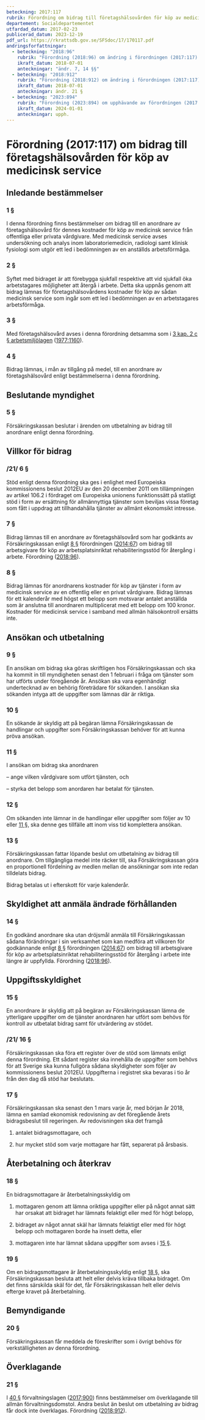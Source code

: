```yaml
---
beteckning: 2017:117
rubrik: Förordning om bidrag till företagshälsovården för köp av medicinsk service
departement: Socialdepartementet
utfardad_datum: 2017-02-23
publicerad_datum: 2023-12-19
pdf_url: https://rkrattsdb.gov.se/SFSdoc/17/170117.pdf
andringsforfattningar:
  - beteckning: "2018:96"
    rubrik: "Förordning (2018:96) om ändring i förordningen (2017:117) om bidrag till företagshälsovården för köp av medicinsk service"
    ikraft_datum: 2018-07-01
    anteckningar: "ändr. 7, 14 §§"
  - beteckning: "2018:912"
    rubrik: "Förordning (2018:912) om ändring i förordningen (2017:117) om bidrag till företagshälsovården för köp av medicinsk service"
    ikraft_datum: 2018-07-01
    anteckningar: ändr. 21 §
  - beteckning: "2023:894"
    rubrik: "Förordning (2023:894) om upphävande av förordningen (2017:117) om bidrag till företagshälsovården för köp av medicinsk service"
    ikraft_datum: 2024-01-01
    anteckningar: upph.
---
```


# Förordning (2017:117) om bidrag till företagshälsovården för köp av medicinsk service

## Inledande bestämmelser

### 1 §

I denna förordning finns bestämmelser om bidrag till en anordnare av företagshälsovård för dennes kostnader för köp av medicinsk service från offentliga eller privata vårdgivare. Med medicinsk service avses undersökning och analys inom laboratoriemedicin, radiologi samt klinisk fysiologi som utgör ett led i bedömningen av en anställds arbetsförmåga.

### 2 §

Syftet med bidraget är att förebygga sjukfall respektive att vid sjukfall öka arbetstagares möjligheter att återgå i arbete. Detta ska uppnås genom att bidrag lämnas för företagshälsovårdens kostnader för köp av sådan medicinsk service som ingår som ett led i bedömningen av en arbetstagares arbetsförmåga.

### 3 §

Med företagshälsovård avses i denna förordning detsamma som i [3 kap. 2 c § arbetsmiljölagen](https://selex.se/eli/sfs/1977/1160#kap3.2c) ([1977:1160](https://selex.se/eli/sfs/1977/1160)).

### 4 §

Bidrag lämnas, i mån av tillgång på medel, till en anordnare av företagshälsovård enligt bestämmelserna i denna förordning.

## Beslutande myndighet

### 5 §

Försäkringskassan beslutar i ärenden om utbetalning av bidrag till anordnare enligt denna förordning.

## Villkor för bidrag

### /21/ 6 §

Stöd enligt denna förordning ska ges i enlighet med Europeiska kommissionens beslut 2012EU av den 20 december 2011 om tillämpningen av artikel 106.2 i fördraget om Europeiska unionens funktionssätt på statligt stöd i form av ersättning för allmännyttiga tjänster som beviljas vissa företag som fått i uppdrag att tillhandahålla tjänster av allmänt ekonomsikt intresse.

### 7 §

Bidrag lämnas till en anordnare av företagshälsovård som har godkänts av Försäkringskassan enligt [8 §](#8) förordningen ([2014:67](https://selex.se/eli/sfs/2014/67)) om bidrag till arbetsgivare för köp av arbetsplatsinriktat rehabiliteringsstöd för återgång i arbete. Förordning ([2018:96](https://selex.se/eli/sfs/2018/96)).

### 8 §

Bidrag lämnas för anordnarens kostnader för köp av tjänster i form av medicinsk service av en offentlig eller en privat vårdgivare. Bidrag lämnas för ett kalenderår med högst ett belopp som motsvarar antalet anställda som är anslutna till anordnaren multiplicerat med ett belopp om 100 kronor. Kostnader för medicinsk service i samband med allmän hälsokontroll ersätts inte.

## Ansökan och utbetalning

### 9 §

En ansökan om bidrag ska göras skriftligen hos Försäkringskassan och ska ha kommit in till myndigheten senast den 1 februari i fråga om tjänster som har utförts under föregående år. Ansökan ska vara egenhändigt undertecknad av en behörig företrädare för sökanden. I ansökan ska sökanden intyga att de uppgifter som lämnas där är riktiga.

### 10 §

En sökande är skyldig att på begäran lämna Försäkringskassan de handlingar och uppgifter som Försäkringskassan behöver för att kunna pröva ansökan.

### 11 §

I ansökan om bidrag ska anordnaren

– ange vilken vårdgivare som utfört tjänsten, och

– styrka det belopp som anordaren har betalat för tjänsten.

### 12 §

Om sökanden inte lämnar in de handlingar eller uppgifter som följer av 10 eller [11 §](#11), ska denne ges tillfälle att inom viss tid komplettera ansökan.

### 13 §

Försäkringskassan fattar löpande beslut om utbetalning av bidrag till anordnare. Om tillgängliga medel inte räcker till, ska Försäkringskassan göra en proportionell fördelning av medlen mellan de ansökningar som inte redan tilldelats bidrag.

Bidrag betalas ut i efterskott för varje kalenderår.

## Skyldighet att anmäla ändrade förhållanden

### 14 §

En godkänd anordnare ska utan dröjsmål anmäla till Försäkringskassan sådana förändringar i sin verksamhet som kan medföra att villkoren för godkännande enligt [8 §](#8) förordningen ([2014:67](https://selex.se/eli/sfs/2014/67)) om bidrag till arbetsgivare för köp av arbetsplatsinriktat rehabiliteringsstöd för återgång i arbete inte längre är uppfyllda. Förordning ([2018:96](https://selex.se/eli/sfs/2018/96)).

## Uppgiftsskyldighet

### 15 §

En anordnare är skyldig att på begäran av Försäkringskassan lämna de ytterligare uppgifter om de tjänster anordnaren har utfört som behövs för kontroll av utbetalat bidrag samt för utvärdering av stödet.

### /21/ 16 §

Försäkringskassan ska föra ett register över de stöd som lämnats enligt denna förordning. Ett sådant register ska innehålla de uppgifter som behövs för att Sverige ska kunna fullgöra sådana skyldigheter som följer av kommissionens beslut 2012EU. Uppgifterna i registret ska bevaras i tio år från den dag då stöd har beslutats.

### 17 §

Försäkringskassan ska senast den 1 mars varje år, med början år 2018, lämna en samlad ekonomisk redovisning av det föregående årets bidragsbeslut till regeringen. Av redovisningen ska det framgå

1. antalet bidragsmottagare, och

2. hur mycket stöd som varje mottagare har fått, separerat på årsbasis.

## Återbetalning och återkrav

### 18 §

En bidragsmottagare är återbetalningsskyldig om

1. mottagaren genom att lämna oriktiga uppgifter eller på något annat sätt har orsakat att bidraget har lämnats felaktigt eller med för högt belopp,

2. bidraget av något annat skäl har lämnats felaktigt eller med för högt belopp och mottagaren borde ha insett detta, eller

3. mottagaren inte har lämnat sådana uppgifter som avses i [15 §](#15).

### 19 §

Om en bidragsmottagare är återbetalningsskyldig enligt [18 §](#18), ska Försäkringskassan besluta att helt eller delvis kräva tillbaka bidraget. Om det finns särskilda skäl för det, får Försäkringskassan helt eller delvis efterge kravet på återbetalning.

## Bemyndigande

### 20 §

Försäkringskassan får meddela de föreskrifter som i övrigt behövs för verkställigheten av denna förordning.

## Överklagande

### 21 §

I [40 §](#40) förvaltningslagen ([2017:900](https://selex.se/eli/sfs/2017/900)) finns bestämmelser om överklagande till allmän förvaltningsdomstol. Andra beslut än beslut om utbetalning av bidrag får dock inte överklagas. Förordning ([2018:912](https://selex.se/eli/sfs/2018/912)).
